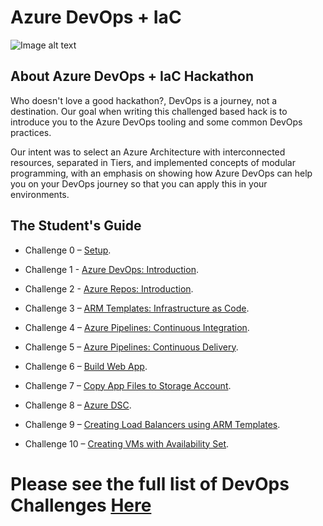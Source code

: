 # Azure DevOps + IaC 

![Image alt text](../Images/otono.png)

## About Azure DevOps + IaC Hackathon

Who doesn't love a good hackathon?, DevOps is a journey, not a destination. Our goal when writing this challenged based hack is to introduce you to the Azure DevOps tooling and some common DevOps practices.

Our intent was to select an Azure Architecture with interconnected resources, separated in Tiers, and implemented concepts of modular programming, with an emphasis on showing how Azure DevOps can help you on your DevOps journey so that you can apply this in your environments.

## The Student's Guide

- Challenge 0 – [Setup](challenge00.md).

- Challenge 1 - [Azure DevOps: Introduction](challenge01.md).

- Challenge 2 - [Azure Repos: Introduction](challenge02.md).

- Challenge 3 – [ARM Templates: Infrastructure as Code](challenge03.md).

- Challenge 4 – [Azure Pipelines: Continuous Integration](challenge04.md).

- Challenge 5 – [Azure Pipelines: Continuous Delivery](challenge05.md).

- Challenge 6 – [Build Web App](challenge06.md).

- Challenge 7 – [Copy App Files to Storage Account](challenge07.md).

- Challenge 8 – [Azure DSC](challenge08.md).

- Challenge 9 – [Creating Load Balancers using ARM Templates](challenge09.md).

- Challenge 10 – [Creating VMs with Availability Set](challenge10.md).


# Please see the full list of DevOps Challenges [Here](challenge00.md)



